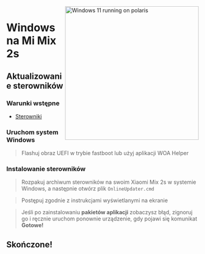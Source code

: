 <img align="right" src="https://github.com/n00b69/woa-polaris/blob/main/polaris.png" width="350" alt="Windows 11 running on polaris">

# Windows na Mi Mix 2s

## Aktualizowanie sterowników

### Warunki wstępne
- [Sterowniki](https://github.com/n00b69/woa-polaris/releases/tag/Drivers)

### Uruchom system Windows
> Flashuj obraz UEFI w trybie fastboot lub użyj aplikacji WOA Helper

### Instalowanie sterowników
> Rozpakuj archiwum sterowników na swoim Xiaomi Mix 2s w systemie Windows, a następnie otwórz plik `OnlineUpdater.cmd`

> Postępuj zgodnie z instrukcjami wyświetlanymi na ekranie

> Jeśli po zainstalowaniu **pakietów aplikacji** zobaczysz błąd, zignoruj ​​go i ręcznie uruchom ponownie urządzenie, gdy pojawi się komunikat **Gotowe!**

## Skończone!










